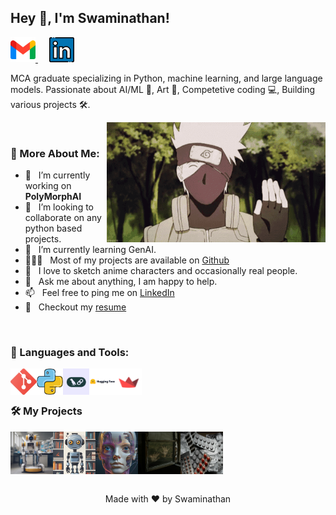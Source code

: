 ## Hey 👋, I'm Swaminathan!
  <a href="mailto:swamibhuvanesan@gmail.com">
    <img src="https://github.com/Swamibhuvanesan/Swamibhuvanesan/blob/main/Resourse/Icons/gmail.png" width="40" height="40" alt="Gmail">
  </a>
  <span>&emsp;</span>
  <a href="https://www.linkedin.com/in/swami--nathan/">
    <img src="https://github.com/Swamibhuvanesan/Swamibhuvanesan/blob/main/Resourse/Icons/linkedin.png" width="40" height="40" alt="LinkedIn">
  </a>

MCA graduate specializing in Python, machine learning, and large language models. Passionate about AI/ML 🤖, Art 🎨, Competetive coding 💻, Building various projects 🛠️. 

<img align="right" alt="GIF" src="https://github.com/Swamibhuvanesan/Swamibhuvanesan/blob/main/Resourse/kakashi-hatake-hello.gif" width="350px"/>

<br>

### 🧐 More About Me:

- 🔭 &nbsp; I’m currently working on **PolyMorphAI**
- 🤝 &nbsp; I’m looking to collaborate on any python based projects.
- 🌱 &nbsp; I’m currently learning GenAI. 
- 👨🏻‍💻 &nbsp; Most of my projects are available on [Github](https://github.com/Swamibhuvanesan?tab=repositories)
- 🎨 &nbsp; I love to sketch anime characters and occasionally real people.
- 💬 &nbsp; Ask me about anything, I am happy to help.
- 📫 &nbsp; Feel free to ping me on [LinkedIn](https://www.linkedin.com/in/swami--nathan/)
- 📝 &nbsp; Checkout my [resume](https://drive.google.com/file/d/1D3j2fr3o7ZWpIiRz5R23eXpdI7WoLMNZ/view?usp=sharing)

<br>

### 🔨 Languages and Tools:
<a href="https://git-scm.com/" target="_blank"> <img src="Resourse/Icons/Git.png" align="left" alt="git" height='42px'/> </a>

<a href="https://www.python.org" target="_blank"><img align="left" alt="Python" height ="42px" src="Resourse/Icons/Python.png"></a>

<a href="https://www.langchain.com/" target="_blank"> <img src="Resourse/Icons/LC.png" align="left" alt="git" height='42px'/> </a>

<a href="https://huggingface.co/" target="_blank"> <img src="Resourse/Icons/HF.png" align="left" alt="git" height='42px'/> </a>

<a href="https://streamlit.io/" target="_blank"> <img src="Resourse/Icons/Streamlit.png" align="left" alt="git" height='42px'/> </a>

<br>
<br>

### 🛠️ My Projects
<a href="https://github.com/Swamibhuvanesan/Image-classification-project" target="_blank"> <img alt="Celebrity Image Classifier" src="Resourse/Icons/cic.jpeg" height="68" width="68" align="left"> </a>
<a href="https://github.com/Swamibhuvanesan/LLM-project/tree/main/!Custom%20Knowledge%20Base%20Chatbot" target="_blank"> <img alt="Custom Knowledge Base Chatbot" src="Resourse/Icons/CKcb.jpg"  height="68" width="68" align="left"> </a>
<a href="https://github.com/Swamibhuvanesan/PolyMorphAI" target="_blank"> <img alt="PolyMorphAI" src="Resourse/Icons/PolyMorphAI.jpg" height="68" width="68" align="left"> </a>
<a href="https://github.com/Swamibhuvanesan/EmpathyAura" target="_blank"> <img alt="EmpathyAura" src="Resourse/Icons/EmpathyAura.jpg" height="68" width="68" align="left"> </a>
<a href="https://github.com/Swamibhuvanesan/Alternative-Medicine-Recommendation-System-" target="_blank"> <img alt="Alternative-Medicine-Recommendation-System" src="Resourse/Icons/medicine-image.jpg" height="68" width="68" align="left"> </a>

<br>
<br>
<br>
<br>
<br>

<p align="center">
  Made with ❤️ by Swaminathan
</p>
